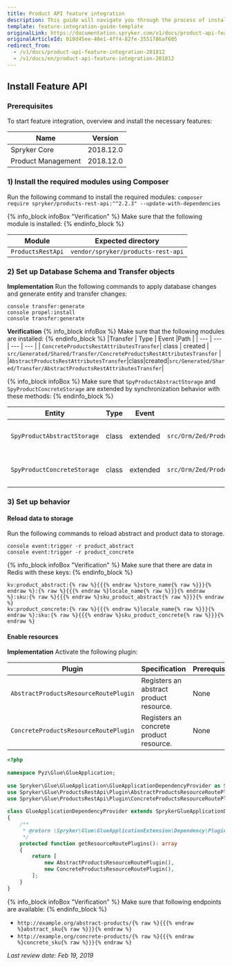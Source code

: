 ```yaml
---
title: Product API feature integration
description: This guide will navigate you through the process of installing and configuring the Product API feature in Spryker OS.
template: feature-integration-guide-template
originalLink: https://documentation.spryker.com/v1/docs/product-api-feature-integration-201812
originalArticleId: 010d45ee-40e1-4ff4-82fe-3551786af605
redirect_from:
  - /v1/docs/product-api-feature-integration-201812
  - /v1/docs/en/product-api-feature-integration-201812
---
```


## Install Feature API
### Prerequisites
To start feature integration, overview and install the necessary features:

| Name | Version |
| --- | --- |
| Spryker Core | 2018.12.0 |
| Product Management | 2018.12.0 |

### 1) Install the required modules using Composer

Run the following command to install the required modules:
`composer require spryker/products-rest-api:"^2.2.3" --update-with-dependencies`

{% info_block infoBox "Verification" %}
Make sure that the following module is installed:
{% endinfo_block %}

| Module | Expected directory |
| --- | --- |
| `ProductsRestApi` | `vendor/spryker/products-rest-api` |

### 2) Set up Database Schema and Transfer objects
**Implementation**
Run the following commands to apply database changes and generate entity and transfer changes:
```
console transfer:generate
console propel:install
console transfer:generate
```

**Verification**
{% info_block infoBox %}
Make sure that the following modules are installed:
{% endinfo_block %}
|Transfer  | Type | Event |Path  |
| --- | --- | --- | --- |
|  `ConcreteProductsRestAttributesTransfer`| class | created | `src/Generated/Shared/Transfer/ConcreteProductsRestAttributesTransfer` |
|`AbstractProductsRestAttributesTransfer`|class|created|`src/Generated/Shared/Transfer/AbstractProductsRestAttributesTransfer`|

{% info_block infoBox %}
Make sure that `SpyProductAbstractStorage` and `SpyProductConcreteStorage` are extended by synchronization behavior with these methods:
{% endinfo_block %}

|Entity  |  Type| Event | Path | Methods |
| --- | --- | --- | --- | --- |
| `SpyProductAbstractStorage` |class  | extended | `src/Orm/Zed/ProductStorage/Persistence/Base/SpyProductAbstractStorage` | <ul><li>`syncPublishedMessageForMappings()`</li><li>`syncUnpublishedMessageForMappings()`</li></ul> |
| `SpyProductConcreteStorage` |class  | extended | `src/Orm/Zed/ProductStorage/Persistence/Base/SpyProductConcreteStorage` | <ul><li>`syncPublishedMessageForMappings()`</li><li>`syncUnpublishedMessageForMappings()`</li></ul> |

### 3) Set up behavior
#### Reload data to storage

Run the following commands to reload abstract and product data to storage.
```
console event:trigger -r product_abstract
console event:trigger -r product_concrete
```

{% info_block infoBox "Verification" %}
Make sure that there are data in Redis with these keys:
{% endinfo_block %}
```
kv:product_abstract:{% raw %}{{{% endraw %}store_name{% raw %}}}{% endraw %}:{% raw %}{{{% endraw %}locale_name{% raw %}}}{% endraw %}:sku:{% raw %}{{{% endraw %}sku_product_abstract{% raw %}}}{% endraw %}
kv:product_concrete:{% raw %}{{{% endraw %}locale_name{% raw %}}}{% endraw %}:sku:{% raw %}{{{% endraw %}sku_product_concrete{% raw %}}}{% endraw %}
```

#### Enable resources
**Implementation**
Activate the following plugin:

| Plugin | Specification | Prerequisites |  Namespace|
| --- | --- | --- | --- |
| `AbstractProductsResourceRoutePlugin` | Registers an abstract product resource. | None | `Spryker\Glue\ProductsRestApi\Plugin` |
|`ConcreteProductsResourceRoutePlugin`|Registers an concrete product resource.|None|`Spryker\Glue\ProductsRestApi\Plugin`|

```php
<?php
 
namespace Pyz\Glue\GlueApplication;
 
use Spryker\Glue\GlueApplication\GlueApplicationDependencyProvider as SprykerGlueApplicationDependencyProvider;
use Spryker\Glue\ProductsRestApi\Plugin\AbstractProductsResourceRoutePlugin;
use Spryker\Glue\ProductsRestApi\Plugin\ConcreteProductsResourceRoutePlugin;
 
class GlueApplicationDependencyProvider extends SprykerGlueApplicationDependencyProvider
{
    /**
     * @return \Spryker\Glue\GlueApplicationExtension\Dependency\Plugin\ResourceRoutePluginInterface[]
     */
    protected function getResourceRoutePlugins(): array
    {
        return [
            new AbstractProductsResourceRoutePlugin(),
            new ConcreteProductsResourceRoutePlugin(),
        ];
    }
}
```

{% info_block infoBox "Verification" %}
Make sure that following endpoints are available:
{% endinfo_block %}
* `http://example.org/abstract-products/{% raw %}{{{% endraw %}abstract_sku{% raw %}}}{% endraw %}`
* `http://example.org/concrete-products/{% raw %}{{{% endraw %}concrete_sku{% raw %}}}{% endraw %}`

_Last review date: Feb 19, 2019_
